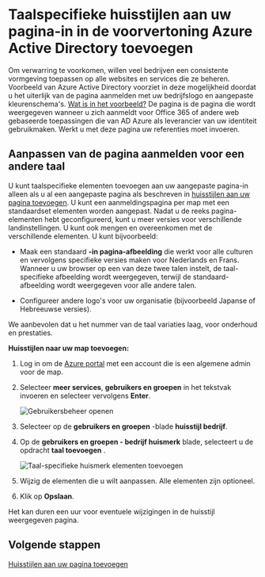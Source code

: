 <properties
pageTitle="Taalspecifieke huisstijlen aan uw pagina-in in de voorvertoning Azure Active Directory toevoegen | Microsoft Azure"
description="Informatie over het toevoegen van een bepaald bedrijf taal afbeeldingen en tekst op een Azure-aanmeldingspagina huismerk"
services="active-directory"
documentationCenter=""
authors="curtand"
manager="femila"
editor=""/>

<tags
ms.service="active-directory"
ms.workload="identity"
ms.tgt_pltfrm="na"
ms.devlang="na"
ms.topic="article"
ms.date="09/12/2016"
ms.author="curtand"/>

# <a name="add-language-specific-company-branding-to-your-sign-in-page-in-the-azure-active-directory-preview"></a>Taalspecifieke huisstijlen aan uw pagina-in in de voorvertoning Azure Active Directory toevoegen

Om verwarring te voorkomen, willen veel bedrijven een consistente vormgeving toepassen op alle websites en services die ze beheren. Voorbeeld van Azure Active Directory voorziet in deze mogelijkheid doordat u het uiterlijk van de pagina aanmelden met uw bedrijfslogo en aangepaste kleurenschema's. [Wat is in het voorbeeld?](active-directory-preview-explainer.md) De pagina is de pagina die wordt weergegeven wanneer u zich aanmeldt voor Office 365 of andere web gebaseerde toepassingen die van AD Azure als leverancier van uw identiteit gebruikmaken. Werkt u met deze pagina uw referenties moet invoeren.

## <a name="customizing-the-sign-in-page-for-another-language"></a>Aanpassen van de pagina aanmelden voor een andere taal

U kunt taalspecifieke elementen toevoegen aan uw aangepaste pagina-in alleen als u al een aangepaste pagina als beschreven in [huisstijlen aan uw pagina toevoegen](active-directory-branding-custom-signon-azure-portal.md). U kunt een aanmeldingspagina per map met een standaardset elementen worden aangepast. Nadat u de reeks pagina-elementen hebt geconfigureerd, kunt u meer versies voor verschillende landinstellingen. U kunt ook mengen en overeenkomen met de verschillende elementen. U kunt bijvoorbeeld:

- Maak een standaard **-in pagina-afbeelding** die werkt voor alle culturen en vervolgens specifieke versies maken voor Nederlands en Frans. Wanneer u uw browser op een van deze twee talen instelt, de taal-specifieke afbeelding wordt weergegeven, terwijl de standaard-afbeelding wordt weergegeven voor alle andere talen.

- Configureer andere logo's voor uw organisatie (bijvoorbeeld Japanse of Hebreeuwse versies).

We aanbevolen dat u het nummer van de taal variaties laag, voor onderhoud en prestaties.

**Huisstijlen naar uw map toevoegen:**

1.  Log in om de [Azure portal](https://portal.azure.com) met een account die is een algemene admin voor de map.

2.  Selecteer **meer services**, **gebruikers en groepen** in het tekstvak invoeren en selecteer vervolgens **Enter**.

    ![Gebruikersbeheer openen](./media/active-directory-branding-localize-azure-portal/user-management.png)

3. Selecteer op de **gebruikers en groepen** -blade **huisstijl bedrijf**.

4. Op de **gebruikers en groepen - bedrijf huismerk** blade, selecteert u de opdracht **taal toevoegen** .

    ![Taal-specifieke huismerk elementen toevoegen](./media/active-directory-branding-localize-azure-portal/add-language.png)

5. Wijzig de elementen die u wilt aanpassen. Alle elementen zijn optioneel.

6. Klik op **Opslaan**.

Het kan duren een uur voor eventuele wijzigingen in de huisstijl weergegeven pagina.

## <a name="next-steps"></a>Volgende stappen

[Huisstijlen aan uw pagina toevoegen](active-directory-branding-custom-signon-azure-portal.md)
